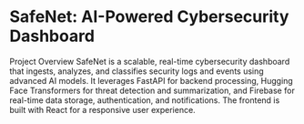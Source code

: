 # SafeNet: AI-Powered Cybersecurity Dashboard
Project Overview
SafeNet is a scalable, real-time cybersecurity dashboard that ingests, analyzes, and classifies security logs and events using advanced AI models. It leverages FastAPI for backend processing, Hugging Face Transformers for threat detection and summarization, and Firebase for real-time data storage, authentication, and notifications. The frontend is built with React for a responsive user experience.
